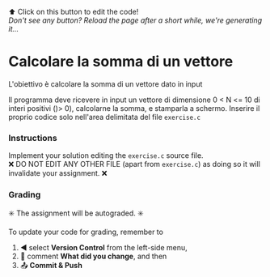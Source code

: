 
<!-- NO EDITS ABOVE THIS LINE -->

⬆️ Click on this button to edit the code!  
_Don't see any button? Reload the page after a short while, we're generating it..._

# Calcolare la somma di un vettore

L'obiettivo è calcolare la somma di un vettore dato in input

Il programma deve ricevere in input un vettore di dimensione 0 < N <= 10 di interi positivi ()> 0), calcolarne la somma, e stamparla a schermo. Inserire il proprio codice solo nell'area delimitata del file `exercise.c` 

### Instructions

Implement your solution editing the `exercise.c` source file.  
❌ DO NOT EDIT ANY OTHER FILE (apart from `exercise.c`) as doing so it will invalidate your assignment. ❌

### Grading

✳️ The assignment will be autograded. ✳️

To update your code for grading, remember to 

1. ◀️ select **Version Control** from the left-side menu, 
2. 📝 comment **What did you change**, and then 
3. 📤 **Commit & Push**
